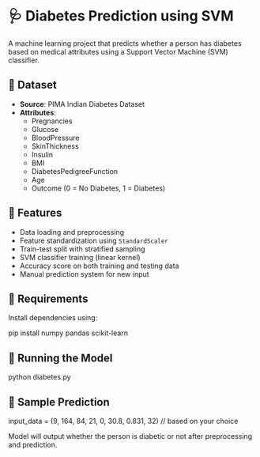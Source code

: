 # 🩺 Diabetes Prediction using SVM

A machine learning project that predicts whether a person has diabetes based on medical attributes using a Support Vector Machine (SVM) classifier.

## 📁 Dataset
- **Source**: PIMA Indian Diabetes Dataset
- **Attributes**:
  - Pregnancies
  - Glucose
  - BloodPressure
  - SkinThickness
  - Insulin
  - BMI
  - DiabetesPedigreeFunction
  - Age
  - Outcome (0 = No Diabetes, 1 = Diabetes)

## 🚀 Features
- Data loading and preprocessing
- Feature standardization using `StandardScaler`
- Train-test split with stratified sampling
- SVM classifier training (linear kernel)
- Accuracy score on both training and testing data
- Manual prediction system for new input

## 🧪 Requirements

Install dependencies using:

pip install numpy pandas scikit-learn


## 🧠 Running the Model

python diabetes.py

## 🔮 Sample Prediction
input_data = (9, 164, 84, 21, 0, 30.8, 0.831, 32) // based on your choice

Model will output whether the person is diabetic or not after preprocessing and prediction.
